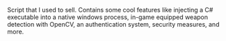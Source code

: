 Script that I used to sell. Contains some cool features like injecting a C# executable into a native windows process, in-game equipped weapon detection with OpenCV, an authentication system, security measures, and more.
